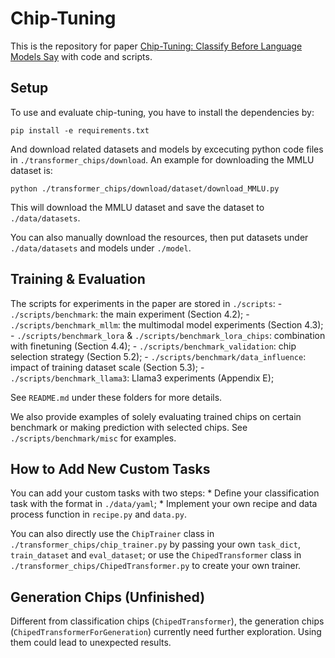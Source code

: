 # Chip-Tuning

This is the repository for paper [Chip-Tuning: Classify Before Language Models Say](https://arxiv.org/abs/2410.06541) with code and scripts.

## Setup
To use and evaluate chip-tuning, you have to install the dependencies by:

```shell
pip install -e requirements.txt
```

And download related datasets and models by excecuting python code files in `./transformer_chips/download`.
An example for downloading the MMLU dataset is:
```shell
python ./transformer_chips/download/dataset/download_MMLU.py
```
This will download the MMLU dataset and save the dataset to `./data/datasets`.

You can also manually download the resources, then put datasets under `./data/datasets` and models under `./model`.

## Training & Evaluation
The scripts for experiments in the paper are stored in `./scripts`:
    - `./scripts/benchmark`: the main experiment (Section 4.2);
    - `./scripts/benchmark_mllm`: the multimodal model experiments (Section 4.3);
    - `./scripts/benchmark_lora` & `./scripts/benchmark_lora_chips`: combination with finetuning (Section 4.4);
    - `./scripts/benchmark_validation`: chip selection strategy (Section 5.2);
    - `./scripts/benchmark/data_influence`: impact of training dataset scale (Section 5.3);
    - `./scripts/benchmark_llama3`: Llama3 experiments (Appendix E);

See `README.md` under these folders for more details.

We also provide examples of solely evaluating trained chips on certain benchmark or making prediction with selected chips.
See `./scripts/benchmark/misc` for examples.

## How to Add New Custom Tasks
You can add your custom tasks with two steps:
    * Define your classification task with the format in `./data/yaml`;
    * Implement your own recipe and data process function in `recipe.py` and `data.py`.

You can also directly use the `ChipTrainer` class in `./transformer_chips/chip_trainer.py` by passing your own `task_dict`, `train_dataset` and `eval_dataset`;
or use the `ChipedTransformer` class in `./transformer_chips/ChipedTransformer.py` to create your own trainer.

## Generation Chips (Unfinished)
Different from classification chips (`ChipedTransformer`), the generation chips (`ChipedTransformerForGeneration`) currently need further exploration.
Using them could lead to unexpected results.
